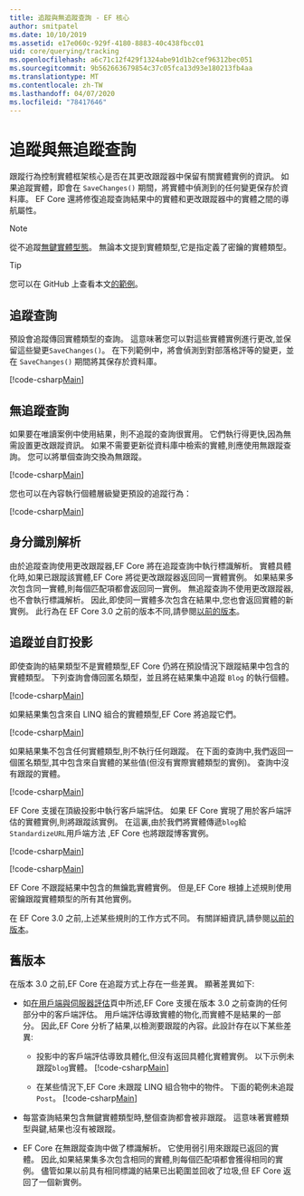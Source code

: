 ```yaml
---
title: 追蹤與無追蹤查詢 - EF 核心
author: smitpatel
ms.date: 10/10/2019
ms.assetid: e17e060c-929f-4180-8883-40c438fbcc01
uid: core/querying/tracking
ms.openlocfilehash: a6c71c12f429f1324abe91d1b2cef96312bec051
ms.sourcegitcommit: 9b562663679854c37c05fca13d93e180213fb4aa
ms.translationtype: MT
ms.contentlocale: zh-TW
ms.lasthandoff: 04/07/2020
ms.locfileid: "78417646"
---
```

# <a name="tracking-vs-no-tracking-queries"></a>追蹤與無追蹤查詢

跟蹤行為控制實體框架核心是否在其更改跟蹤器中保留有關實體實例的資訊。 如果追蹤實體，即會在 `SaveChanges()` 期間，將實體中偵測到的任何變更保存於資料庫。 EF Core 還將修復追蹤查詢結果中的實體和更改跟蹤器中的實體之間的導航屬性。

> [!NOTE]
> 從不追蹤[無鍵實體型態](xref:core/modeling/keyless-entity-types)。 無論本文提到實體類型,它是指定義了密鑰的實體類型。

> [!TIP]  
> 您可以在 GitHub 上查看本文[的範例](https://github.com/dotnet/EntityFramework.Docs/tree/master/samples/core/Querying)。

## <a name="tracking-queries"></a>追蹤查詢

預設會追蹤傳回實體類型的查詢。 這意味著您可以對這些實體實例進行更改,並保留這些變更`SaveChanges()`。 在下列範例中，將會偵測到對部落格評等的變更，並在 `SaveChanges()` 期間將其保存於資料庫。

[!code-csharp[Main](../../../samples/core/Querying/Tracking/Sample.cs#Tracking)]

## <a name="no-tracking-queries"></a>無追蹤查詢

如果要在唯讀案例中使用結果，則不追蹤的查詢很實用。 它們執行得更快,因為無需設置更改跟蹤資訊。 如果不需要更新從資料庫中檢索的實體,則應使用無跟蹤查詢。 您可以將單個查詢交換為無跟蹤。

[!code-csharp[Main](../../../samples/core/Querying/Tracking/Sample.cs#NoTracking)]

您也可以在內容執行個體層級變更預設的追蹤行為：

[!code-csharp[Main](../../../samples/core/Querying/Tracking/Sample.cs#ContextDefaultTrackingBehavior)]

## <a name="identity-resolution"></a>身分識別解析

由於追蹤查詢使用更改跟蹤器,EF Core 將在追蹤查詢中執行標識解析。 實體具體化時,如果已跟蹤該實體,EF Core 將從更改跟蹤器返回同一實體實例。 如果結果多次包含同一實體,則每個匹配項都會返回同一實例。 無追蹤查詢不使用更改跟蹤器,也不會執行標識解析。 因此,即使同一實體多次包含在結果中,您也會返回實體的新實例。 此行為在 EF Core 3.0 之前的版本不同,請參閱[以前的版本](#previous-versions)。

## <a name="tracking-and-custom-projections"></a>追蹤並自訂投影

即使查詢的結果類型不是實體類型,EF Core 仍將在預設情況下跟蹤結果中包含的實體類型。 下列查詢會傳回匿名類型，並且將在結果集中追蹤 `Blog` 的執行個體。

[!code-csharp[Main](../../../samples/core/Querying/Tracking/Sample.cs#CustomProjection1)]

如果結果集包含來自 LINQ 組合的實體類型,EF Core 將追蹤它們。

[!code-csharp[Main](../../../samples/core/Querying/Tracking/Sample.cs#CustomProjection2)]

如果結果集不包含任何實體類型,則不執行任何跟蹤。 在下面的查詢中,我們返回一個匿名類型,其中包含來自實體的某些值(但沒有實際實體類型的實例)。 查詢中沒有跟蹤的實體。

[!code-csharp[Main](../../../samples/core/Querying/Tracking/Sample.cs#CustomProjection3)]

 EF Core 支援在頂級投影中執行客戶端評估。 如果 EF Core 實現了用於客戶端評估的實體實例,則將跟蹤該實例。 在這裏,由於我們將實體傳遞`blog`給`StandardizeURL`用戶端方法 ,EF Core 也將跟蹤博客實例。

[!code-csharp[Main](../../../samples/core/Querying/Tracking/Sample.cs#ClientProjection)]

[!code-csharp[Main](../../../samples/core/Querying/Tracking/Sample.cs#ClientMethod)]

EF Core 不跟蹤結果中包含的無鑰匙實體實例。 但是,EF Core 根據上述規則使用密鑰跟蹤實體類型的所有其他實例。

在 EF Core 3.0 之前,上述某些規則的工作方式不同。 有關詳細資訊,請參閱[以前的版本](#previous-versions)。

## <a name="previous-versions"></a>舊版本

在版本 3.0 之前,EF Core 在追蹤方式上存在一些差異。 顯著差異如下:

- 如[在用戶端與伺服器評估](xref:core/querying/client-eval)頁中所述,EF Core 支援在版本 3.0 之前查詢的任何部分中的客戶端評估。 用戶端評估導致實體的物化,而實體不是結果的一部分。 因此,EF Core 分析了結果,以檢測要跟蹤的內容。此設計存在以下某些差異:
  - 投影中的客戶端評估導致具體化,但沒有返回具體化實體實例。 以下示例未跟蹤`blog`實體。
    [!code-csharp[Main](../../../samples/core/Querying/Tracking/Sample.cs#ClientProjection)]

  - 在某些情況下,EF Core 未跟蹤 LINQ 組合物中的物件。 下面的範例未追蹤`Post`。
    [!code-csharp[Main](../../../samples/core/Querying/Tracking/Sample.cs#CustomProjection2)]

- 每當查詢結果包含無鍵實體類型時,整個查詢都會被非跟蹤。 這意味著實體類型與鍵,結果也沒有被跟蹤。
- EF Core 在無跟蹤查詢中做了標識解析。 它使用弱引用來跟蹤已返回的實體。 因此,如果結果集多次包含相同的實體,則每個匹配項都會獲得相同的實例。 儘管如果以前具有相同標識的結果已出範圍並回收了垃圾,但 EF Core 返回了一個新實例。
